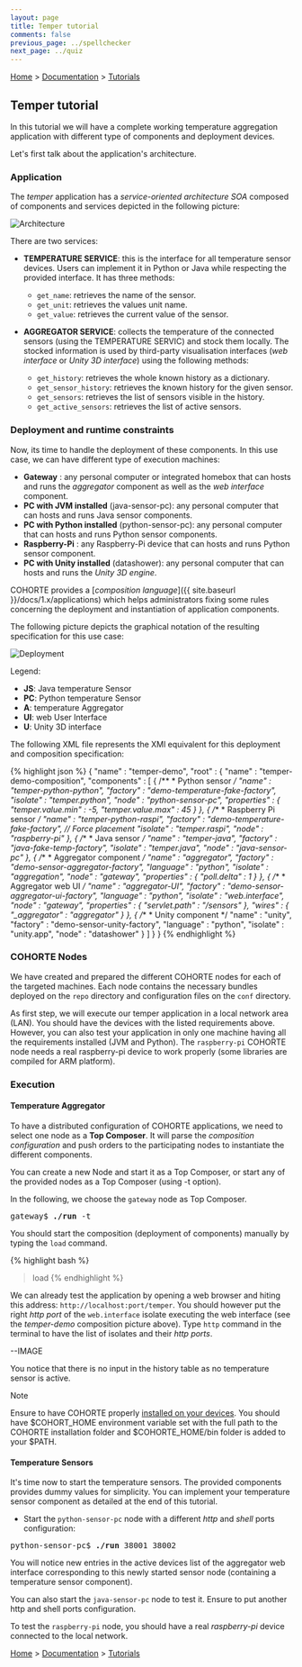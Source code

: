 ```yaml
---
layout: page
title: Temper tutorial
comments: false
previous_page: ../spellchecker
next_page: ../quiz
---
```


[Home](../../../../) > [Documentation](../../) > [Tutorials](../)

## Temper tutorial

In this tutorial we will have a complete working temperature aggregation application with different type of components and deployment devices.

Let's first talk about the application's architecture.

### Application

The *temper* application has a *service-oriented architecture SOA* composed of components and services depicted in the following picture:

![Architecture](temper-img-1.png)

There are two services:

* **TEMPERATURE SERVICE**: this is the interface for all temperature sensor devices. Users can implement it in Python or Java while respecting the provided interface. It has three methods:
  * `get_name`: retrieves the name of the sensor.
  * `get_unit`: retrieves the values unit name.
  * `get_value`: retrieves the current value of the sensor.

* **AGGREGATOR SERVICE**: collects the temperature of the connected sensors (using the TEMPERATURE SERVIC) and stock them locally. The stocked information is used by third-party visualisation interfaces (*web interface* or *Unity 3D interface*) using the following methods:
  * `get_history`: retrieves the whole known history as a dictionary.
  * `get_sensor_history`: retrieves the known history for the given sensor.
  * `get_sensors`: retrieves the list of sensors visible in the history.
  * `get_active_sensors`: retrieves the list of active sensors.

### Deployment and runtime constraints

Now, its time to handle the deployment of these components. In this use case, we can have different type of execution machines:

* **Gateway** : any personal computer or integrated homebox that can hosts and runs the *aggregator* component as well as the *web interface* component.
* **PC with JVM installed** (java-sensor-pc): any personal computer that can hosts and runs  Java sensor components.
* **PC with Python installed** (python-sensor-pc): any personal computer that can hosts and runs Python sensor components.
* **Raspberry-Pi** : any Raspberry-Pi device that can hosts and runs Python sensor component.
* **PC with Unity installed** (datashower): any personal computer that can hosts and runs the *Unity 3D engine*. 

COHORTE provides a [*composition language*]({{ site.baseurl }}/docs/1.x/applications) which helps administrators fixing some rules concerning the deployment and instantiation of application components. 

The following picture depicts the graphical notation of the resulting specification for this use case:

![Deployment](temper-img-2.png)

Legend:

* **JS**: Java temperature Sensor
* **PC**: Python temperature Sensor
* **A**: temperature Aggregator 
* **UI**: web User Interface
* **U**: Unity 3D interface 

The following XML file represents the XMl equivalent for this deployment and composition specification:

{% highlight json %}
{
	"name" : "temper-demo",
	"root" : {
		"name" : "temper-demo-composition",
		"components" : [ {
			/**
			 * Python sensor
			 */
			"name" : "temper-python-python",
			"factory" : "demo-temperature-fake-factory",
			"isolate" : "temper.python",
			"node" : "python-sensor-pc",
			"properties" : {
				"temper.value.min" : -5,
				"temper.value.max" : 45
			}
		}, {
			/**
			 * Raspberry Pi sensor
			 */
			"name" : "temper-python-raspi",
			"factory" : "demo-temperature-fake-factory",
			// Force placement
			"isolate" : "temper.raspi",
			"node" : "raspberry-pi"
		}, {
			/**
			 * Java sensor
			 */
			"name" : "temper-java",
			"factory" : "java-fake-temp-factory",
			"isolate" : "temper.java",
			"node" : "java-sensor-pc"
		}, {
			/**
			 * Aggregator component
			 */
			"name" : "aggregator",
			"factory" : "demo-sensor-aggregator-factory",
			"language" : "python",
			"isolate" : "aggregation",
			"node" : "gateway",
			"properties" : {
				"poll.delta" : 1
			}
		}, {
			/**
			 * Aggregator web UI
			 */
			"name" : "aggregator-UI",
			"factory" : "demo-sensor-aggregator-ui-factory",
			"language" : "python",
			"isolate" : "web.interface",
			"node" : "gateway",
			"properties" : {
				"servlet.path" : "/sensors"
			},
			"wires" : {
				"_aggregator" : "aggregator"
			}
		}, {
			/**
			 * Unity component
			 */
			"name" : "unity",
			"factory" : "demo-sensor-unity-factory",
			"language" : "python",
			"isolate" : "unity.app",
			"node" : "datashower"
		} ]
	}
}
{% endhighlight %}


### COHORTE Nodes

We have created and prepared the different COHORTE nodes for each of the targeted machines. Each node contains the necessary bundles deployed on the `repo` directory and configuration files on the `conf` directory.

<p>
<div id="download_temper_snapshot"></div> 
</p>

As first step, we will execute our temper application in a local network area (LAN). You should have the devices with the listed requirements above. However, you can also test your application in only one machine having all the requirements installed (JVM and Python). The `raspberry-pi` COHORTE node needs a real raspberry-pi device to work properly (some libraries are compiled for ARM platform).

### Execution

#### Temperature Aggregator

To have a distributed configuration of COHORTE applications, we need to select one node as a **Top Composer**. It will parse the *composition configuration* and push orders to the participating nodes to instantiate the different components. 

You can create a new Node and start it as a Top Composer, or start any of the provided nodes as a Top Composer (using -t option). 

In the following, we choose the `gateway` node as Top Composer.

<pre>
gateway$ <b>./run</b> -t
</pre>

You should start the composition (deployment of components) manually by typing the `load` command.

{% highlight bash %}
> load
{% endhighlight %}

We can already test the application by opening a web browser and hiting this address: `http://localhost:port/temper`. You should however put the right *http port* of the `web.interface` isolate executing the web interface (see the *temper-demo* composition picture above). Type `http` command in the terminal to have the list of isolates and their *http ports*.

--IMAGE

You notice that there is no input in the history table as no temperature sensor is active.

<div class="note">
<span class="note-title">Note</span>
<p class="note-content">
Ensure to have COHORTE properly <a href="{{ site.baseurl }}/docs/1.x/setup">installed on your devices</a>. You should have $COHORT_HOME environment variable set with the full path to the COHORTE installation folder and $COHORTE_HOME/bin folder is added to your $PATH. 
</p>
</div>

#### Temperature Sensors

It's time now to start the temperature sensors. The provided components provides dummy values for simplicity. You can implement your temperature sensor component as detailed at the end of this tutorial.

* Start the `python-sensor-pc` node with a different *http* and *shell* ports configuration:

<pre>
python-sensor-pc$ <b>./run</b> 38001 38002 
</pre>

You will notice new entries in the active devices list of the aggregator web interface corresponding to this newly started sensor node (containing a temperature sensor component).

You can also start the `java-sensor-pc` node to test it. Ensure to put another http and shell ports configuration.

To test the `raspberry-pi` node, you should have a real *raspberry-pi* device connected to the local network. 

[Home](../../../../) > [Documentation](../../) > [Tutorials](../)
